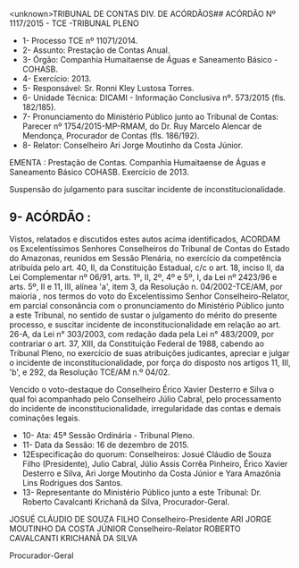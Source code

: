 &lt;unknown&gt;TRIBUNAL DE CONTAS DIV. DE ACÓRDÃOS## ACÓRDÃO Nº 1117/2015 - TCE -TRIBUNAL PLENO

- 1- Processo TCE nº 11071/2014.
- 2- Assunto: Prestação de Contas Anual.
- 3- Órgão: Companhia Humaitaense de Águas e Saneamento Básico - COHASB.
- 4- Exercício: 2013.
- 5- Responsável: Sr. Ronni Kley Lustosa Torres.
- 6- Unidade Técnica: DICAMI - Informação Conclusiva nº. 573/2015 (fls. 182/185).
- 7-  Pronunciamento  do Ministério Público  junto  ao Tribunal  de Contas: Parecer  nº 1754/2015-MP-RMAM, do Dr. Ruy Marcelo Alencar de Mendonça, Procurador de Contas (fls. 186/192).
- 8- Relator: Conselheiro Ari Jorge Moutinho da Costa Júnior.

EMENTA : Prestação de Contas. Companhia Humaitaense  de  Águas  e  Saneamento  Básico  COHASB. Exercício de 2013.

Suspensão  do  julgamento  para  suscitar  incidente de inconstitucionalidade.

## 9- ACÓRDÃO :

Vistos, relatados e discutidos estes autos acima identificados, ACORDAM os Excelentíssimos Senhores Conselheiros do Tribunal de Contas do Estado do Amazonas, reunidos em Sessão Plenária, no exercício da competência atribuída pelo art. 40, II, da Constituição Estadual, c/c o art. 18, inciso II, da Lei Complementar nº 06/91, arts. 1º, II,  2º,  4º  e  5º,  I,  da  Lei  nº  2423/96  e  arts.  5º,  II  e  11,  III,  alínea  'a',  item  3,  da Resolução  n.  04/2002-TCE/AM, por  maioria , nos  termos  do  voto  do  Excelentíssimo Senhor  Conselheiro-Relator, em  parcial consonância com  o  pronunciamento  do Ministério Público junto a este Tribunal, no sentido de sustar o julgamento do mérito do presente  processo,  e suscitar  incidente de  inconstitucionalidade em relação  ao  art. 26-A, da Lei n° 303/2003, com redação dada pela Lei n° 483/2009, por contrariar o art. 37, XIII,  da  Constituição Federal de 1988, cabendo ao Tribunal Pleno, no exercício de suas atribuições judicantes, apreciar e julgar o incidente de inconstitucionalidade, por força do disposto nos artigos 11, III, 'b', e 292, da Resolução TCE/AM n.º 04/02.

Vencido  o voto-destaque  do Conselheiro  Érico Xavier  Desterro  e  Silva  o  qual  foi acompanhado pelo Conselheiro Júlio Cabral, pelo processamento do incidente de inconstitucionalidade, irregularidade das contas e demais cominações legais.

- 10- Ata: 45ª Sessão Ordinária - Tribunal Pleno.
- 11- Data da Sessão: 16 de dezembro de 2015.
- 12Especificação do quorum: Conselheiros: Josué Cláudio de Souza Filho (Presidente), Julio Cabral, Júlio  Assis Corrêa Pinheiro, Érico Xavier Desterro e Silva, Ari Jorge Moutinho da Costa Júnior e Yara Amazônia Lins Rodrigues dos Santos.
- 13- Representante do Ministério Público junto a este Tribunal: Dr. Roberto Cavalcanti Krichanã da Silva, Procurador-Geral.

JOSUÉ CLÁUDIO DE SOUZA FILHO Conselheiro-Presidente ARI JORGE MOUTINHO DA COSTA JÚNIOR Conselheiro-Relator ROBERTO CAVALCANTI KRICHANÃ DA SILVA

Procurador-Geral